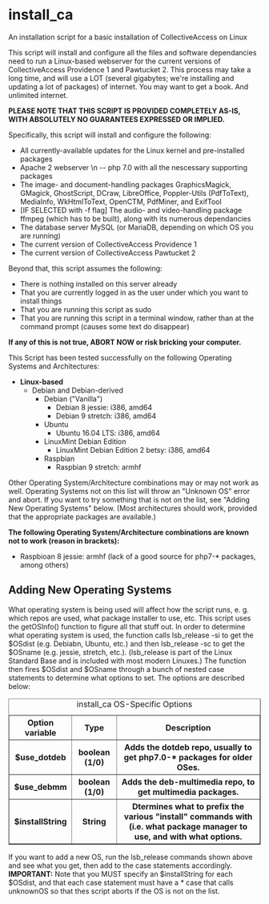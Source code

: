 # install_ca
An installation script for a basic installation of CollectiveAccess on Linux


This script will install and configure all the files and software dependancies need to run a Linux-based webserver for the current versions of CollectiveAccess Providence 1 and Pawtucket 2. This process may take a long time, and will use a LOT (several gigabytes; we're installing and updating a lot of packages) of internet. You may want to get a book. And unlimited internet.

<b><font>PLEASE NOTE THAT THIS SCRIPT IS PROVIDED COMPLETELY AS-IS, WITH ABSOLUTELY NO GUARANTEES EXPRESSED OR IMPLIED.</font></b>

Specifically, this script will install and configure the following: 
<ul><li>All currently-available updates for the Linux kernel and pre-installed packages 
<li>Apache 2 webserver \n -- php 7.0 with all the nescessary supporting packages
<li>The image- and document-handling packages GraphicsMagick, GMagick, GhostScript, DCraw, LibreOffice, Poppler-Utils (PdfToText), MediaInfo, WkHtmlToText, OpenCTM, PdfMiner, and ExifTool 
<li>[IF SELECTED with -f flag] The audio- and video-handling package ffmpeg (which has to be built), along with its numerous dependancies 
<li>The database server MySQL (or MariaDB, depending on which OS you are running)
<li>The current version of CollectiveAccess Providence 1 
<li>The current version of CollectiveAccess Pawtucket 2
</ul>
Beyond that, this script assumes the following: 
<ul><li>There is nothing installed on this server already
<li>That you are currently logged in as the user under which you want to install things 
<li>That you are running this script as sudo 
<li>That you are running this script in a terminal window, rather than at the command prompt (causes some text do disappear)
</ul>

<b>If any of this is not true, ABORT NOW or risk bricking your computer.</b>

This Script has been tested successfully on the following Operating Systems and Architectures:
<ul>
  <li><b>Linux-based</b>
  <ul>
    <li>Debian and Debian-derived
    <ul>
      <li>Debian ("Vanilla")
      <ul>
        <li>Debian 8 jessie: i386, amd64
        <li>Debian 9 stretch: i386, amd64
      </ul>
      <li>Ubuntu
        <ul>
          <li>Ubuntu 16.04 LTS: i386, amd64
        </ul>
      <li>LinuxMint Debian Edition
        <ul>
          <li>LinuxMint Debian Edition 2 betsy: i386, amd64
        </ul>
      <li>Raspbian
        <ul>
          <li> Raspbian 9 stretch: armhf
        </ul>
      </ul>
    </ul>
  </ul>
 </ul>
 
Other Operating System/Architecture combinations may or may not work as well. Operating Systems not on this list will throw an "Unknown OS" error and abort. If you want to try something that is not on the list, see "Adding New Operating Systems" below. (Most architectures should work, provided that the appropriate packages are available.)
 
<b>The following Operating System/Architecture combinations are known not to work (reason in brackets):</b>
<ul>
  <li>Raspbioan 8 jessie: armhf (lack of a good source for php7-* packages, among others)
</ul>


<h2>Adding New Operating Systems</h2>
What operating system is being used will affect how the script runs, e. g. which repos are used, what package installer to use, etc. This script uses the getOSInfo() function to figure all that stuff out.
In order to determine what operating system is used, the function calls lsb_release -si to get the $OSdist (e.g. Debiabn, Ubuntu, etc.) and then lsb_release -sc to get the $OSname (e.g. jessie, stretch, etc.). (lsb_release is part of the Linux Standard Base and is included with most modern Linuxes.) 
The function then fires $OSdist and $OSname through a bunch of nested case statements to determine what options to set. The options are described below:
<table border=1>
  <caption>install_ca OS-Specific Options</caption>
  <tr><th>Option variable<th>Type<th>Description
  <tr><th>$use_dotdeb<th>boolean (1/0)<th>Adds the dotdeb repo, usually to get php7.0-* packages for older OSes.
  <tr><th>$use_debmm<th>boolean (1/0)<th>Adds the deb-multimedia repo, to get multimedia packages.
  <tr><th>$installString<th>String<th>Dtermines what to prefix the various "install" commands with (i.e. what package manager to use, and with what options.
</table>
    
If you want to add a new OS, run the lsb_release commands shown above and see what you get, then add to the case statements accordingly. <b>IMPORTANT:</b> Note that you MUST specify an $installString for each $OSdist, and that each case statement must have a * case that calls unknownOS so that thes script aborts if the OS is not on the list.
